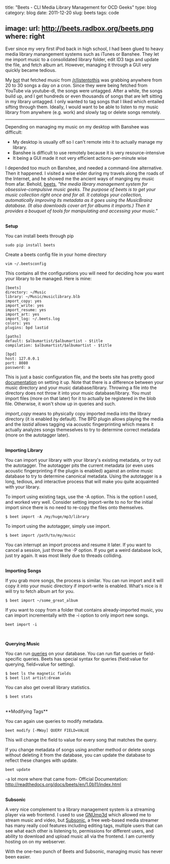 title: "Beets - CLI Media Library Management for OCD Geeks"
type: blog
category: blog
date: 2011-12-20
slug: beets
tags: code

image:
    url: http://beets.radbox.org/beets.png
    where: right
---

Ever since my very first iPod back in high school, I had been glued to heavy
media library manangement systems such as iTunes or Banshee. They let me import
music to a consolidated library folder, edit ID3 tags and update the file, and
fetch album art. However, managing it through a GUI very quickly became
tedious.

My [bot](http://github.com/ngokevin/mp3-Suite) that fetched music from
[/r/listentothis](reddit.com/r/listentothis) was grabbing anywhere from 20 to
30 songs a day on a cron. Since they were being fetched from YouTube via
youtube-dl, the songs were untagged. After a while, the songs build up, and I
get hundreds or even thousands of songs that are left sitting in my library
untagged. I only wanted to tag songs that I liked which entailed sifting
through them. Ideally, I would want to be able to listen to my music
library from anywhere (e.g. work) and slowly tag or delete songs remotely.

---

Depending on managing my music on my desktop with Banshee was difficult:

- My desktop is usually off so I can't remote into it to actually manage my library.
- Banshee is difficult to use remotely because it is very resource-intensive
- It being a GUI made it not very efficient actions-per-minute wise

I depended too much on Banshee, and needed a command-line alternative.  Then it
happened. I visited a wise elder during my travels along the roads of the
Internet, and he showed me the ancient ways of manging my music from afar.
Behold, [beets](http://beets.radbox.org), *"the media library management system
for obsessive-compulsive music geeks.  The purpose of beets is to get your
music collection right once and for all. It catalogs your collection,
automatically improving its metadata as it goes using the MusicBrainz database.
(It also downloads cover art for albums it imports.) Then it provides a bouquet
of tools for manipulating and accessing your music."*
<br/>
<br/>

**Setup**

You can install beets through pip

    sudo pip install beets

Create a beets config file in your home directory

    vim ~/.beetsconfig

This contains all the configurations you will need for deciding how you want
your library to be managed. Here is mine:

    [beets]
    directory: ~/Music
    library: ~/Music/musiclibrary.blb
    import_copy: yes
    import_write: yes
    import_resume: yes
    import_art: yes
    import_log: ~/.beets.log
    colors: yes
    plugins: bpd lastid

    [paths]
    default: $albumartist/$albumartist - $title
    compilation: $albumartist/$albumartist - $title

    [bpd]
    host: 127.0.0.1
    port: 8080
    password: a

This is just a basic configuration file, and the beets site has pretty good
[documentation](http://readthedocs.org/docs/beets/en/1.0b11/reference/config.html)
on setting it up. Note that there is a difference between your music directory
and your music database/library. Throwing a file into the directory does not
throw it into your music database/library. You must import files (more on that
later) for it to actually be registered in the blob file. Otherwise, it won't show
up in queries and such.

*import_copy* means to physically copy imported media into the library
directory (it is enabled by default). The BPD plugin allows playing the media
and the *lastid* allows tagging via acoustic fingerprinting which means it
actually analyzes songs themeselves to try to determine correct metadata (more
on the autotagger later).
<br/>
<br/>

**Importing Library**

You can import your library with your library's existing metadata, or try out
the autotagger.  The autotagger pits the current metadata (or even uses
acoustic fingerprinting if the plugin is enabled) against an online music
database to try to determine canonical metadata. Using the autotagger is a long,
tedious, and interactive process that will make you quite acquainted with your
library.

To import using existing tags, use the -A option. This is the option I used, and
worked very well. Consider setting import-write to no for the initial import
since there is no need to re-copy the files onto themselves.

    $ beet import -A /my/huge/mp3/library

To import using the autotagger, simply use import.

    $ beet import /path/to/my/music

You can interrupt an import process and resume it later. If you want to cancel
a session, just throw the -P option. If you get a weird database lock, just try again.
It was most likely due to threads colliding.
<br/>
<br/>

**Importing Songs**

If you grab more songs, the process is similar. You can run import and it will copy
it into your music directory if import-write is enabled. What's nice is it will try
to fetch album art for you.

    $ beet import ~/some_great_album

If you want to copy from a folder that contains already-imported music, you can
import incrementally with the -i option to only import new songs.

    beet import -i
<br/>

**Querying Music**

You can run [queries](http://readthedocs.org/docs/beets/en/1.0b11/reference/query.html)
on your database. You can run flat queries or field-specific queries. Beets has special syntax
for queries (field:value for querying, field=value for setting).

    $ beet ls the magnetic fields
    $ beet list artist:dream

You can also get overall library statistics.

    $ beet stats
<br/>
**Modifying Tags**

You can again use queries to modify metadata.

    beet modify [-MWay] QUERY FIELD=VALUE

This will change the field to value for every song that matches the query.

If you change metadata of songs using another method or delete songs without deleting it from the database, you can update the database to reflect these changes with update.

    beet update

-a lot more where that came from-
Official Documentation:
http://readthedocs.org/docs/beets/en/1.0b11/index.html
<br/>
<br/>

**Subsonic**

A very nice complement to a library management system is a streaming player via
web frontend. I used to use [GNUmp3d](http://www.gnu.org/software/gnump3d/)
which allowed me to stream music and video, but
[Subsonic](http://subsonic.org), a free web-based media streamer has many
really cool features including editing tags, multiple users that can see what
each other is listening to, permissions for different users, and ability to
download and upload music all via the frontend. I am currently hosting on on my
webserver.

With the one-two punch of Beets and Subsonic, managing music has never been easier.
